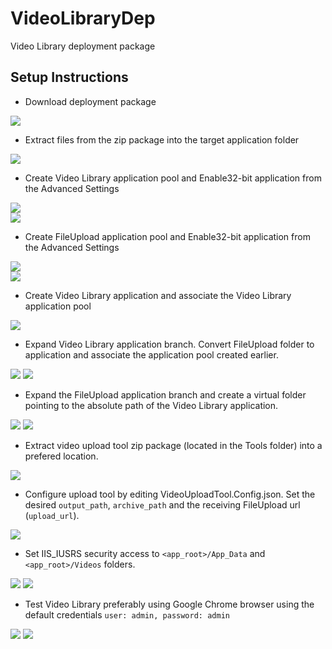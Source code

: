 # VideoLibraryDep
Video Library deployment package

## Setup Instructions

- Download deployment package
<img src="https://github.com/izyte/GitAssets/blob/master/VideoLibrary/download_package.png" />

- Extract files from the zip package into the target application folder
<img src="https://github.com/izyte/GitAssets/blob/master/VideoLibrary/extract_files_to_app_folder_hl.png" />

- Create Video Library application pool and Enable32-bit application from the Advanced Settings
<div>
<img src="https://github.com/izyte/GitAssets/blob/master/VideoLibrary/create_videolib_pool.png" /><br/>
  <img src="https://github.com/izyte/GitAssets/blob/master/VideoLibrary/create_videolib_pool_Enable32-bit.png" />
  </div>


- Create FileUpload application pool and Enable32-bit application from the Advanced Settings
<div>
<img src="https://github.com/izyte/GitAssets/blob/master/VideoLibrary/create_fileupload_pool.png" /><br/>
  <img src="https://github.com/izyte/GitAssets/blob/master/VideoLibrary/create_fileupload_pool_Enable32-bit.png" />
  </div>


- Create Video Library application and associate the Video Library application pool
<img src="https://github.com/izyte/GitAssets/blob/master/VideoLibrary/create_videolib_app.png" />

- Expand Video Library application branch. Convert FileUpload folder to application and associate the application pool created earlier.
<div>
<img src="https://github.com/izyte/GitAssets/blob/master/VideoLibrary/convert_fileupload_folder_to_application.png" />
<img src="https://github.com/izyte/GitAssets/blob/master/VideoLibrary/convert_fileupload_folder_to_application_set_pool.png" />
</div>


- Expand the FileUpload application branch and create a virtual folder pointing to the absolute path of the Video Library application.
<div>
<img src="https://github.com/izyte/GitAssets/blob/master/VideoLibrary/create_library_virtual_folder.png" />
<img src="https://github.com/izyte/GitAssets/blob/master/VideoLibrary/create_library_virtual_folder_path.png" />
</div>

- Extract video upload tool zip package (located in the Tools folder) into a prefered location.
<img src="https://github.com/izyte/GitAssets/blob/master/VideoLibrary/extract_video_upload_tools.png" />


- Configure upload tool by editing VideoUploadTool.Config.json. Set the desired ```output_path```, ```archive_path``` and the receiving FileUpload url (```upload_url```).
<img src="https://github.com/izyte/GitAssets/blob/master/VideoLibrary/video_upload_tool_config.png" />

- Set IIS_IUSRS security access to ```<app_root>/App_Data``` and ```<app_root>/Videos``` folders.
<div>
<img src="https://github.com/izyte/GitAssets/blob/master/VideoLibrary/security_app_data_folder.png" />
  <img src="https://github.com/izyte/GitAssets/blob/master/VideoLibrary/security_videos_folder.png" />
</div>

- Test Video Library preferably using Google Chrome browser using the default credentials ``` user: admin, password: admin ```
<div>
<img src="https://github.com/izyte/GitAssets/blob/master/VideoLibrary/test_run.png" />
  <img src="https://github.com/izyte/GitAssets/blob/master/VideoLibrary/test_run_default_credentials.png" />
  
  </div>
